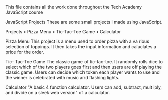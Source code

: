 This file contains all the work done throughout the Tech Academy 
JavaScript course

JavaScript  Projects
These are some small projects I made using JavaScript.

Projects
• Pizza Menu
• Tic-Tac-Toe Game
• Calculator

Pizza Menu
This project is a menu used to order pizza with a va rious selection of toppings. It then takes the
input information and caluclates a price for the order.

Tic- Tac-Toe Game
The classic game of tic-tac-toe. It randomly rolls dice to select which of the two players goes first
and then users are off playing the classic game. Users can decide which token each player wants to use and the winner is celebrated with music and flashing lights.

Calculator
"A basic 4 function calculator. Users can add, subtract, mult iply, and divide on a sleek web version"
of a calculator.